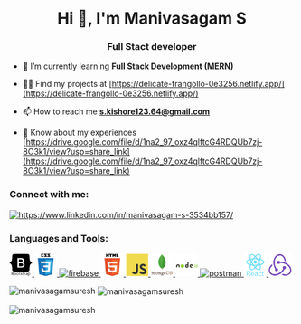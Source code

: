 <h1 align="center">Hi 👋, I'm Manivasagam S</h1>
<h3 align="center">Full Stact developer</h3>



- 🌱 I’m currently learning **Full Stack Development (MERN)**

- 👨‍💻 Find my projects at [https://delicate-frangollo-0e3256.netlify.app/](https://delicate-frangollo-0e3256.netlify.app/)

- 📫 How to reach me **s.kishore123.64@gmail.com**

- 📄 Know about my experiences [https://drive.google.com/file/d/1na2_97_oxz4qlftcG4RDQUb7zj-8O3k1/view?usp=share_link](https://drive.google.com/file/d/1na2_97_oxz4qlftcG4RDQUb7zj-8O3k1/view?usp=share_link)

<h3 align="left">Connect with me:</h3>
<p align="left">
<a href="https://linkedin.com/in/https://www.linkedin.com/in/manivasagam-s-3534bb157/" target="blank"><img align="center" src="https://raw.githubusercontent.com/rahuldkjain/github-profile-readme-generator/master/src/images/icons/Social/linked-in-alt.svg" alt="https://www.linkedin.com/in/manivasagam-s-3534bb157/" height="30" width="40" /></a>
</p>

<h3 align="left">Languages and Tools:</h3>
<p align="left"> <a href="https://getbootstrap.com" target="_blank" rel="noreferrer"> <img src="https://raw.githubusercontent.com/devicons/devicon/master/icons/bootstrap/bootstrap-plain-wordmark.svg" alt="bootstrap" width="40" height="40"/> </a> <a href="https://www.w3schools.com/css/" target="_blank" rel="noreferrer"> <img src="https://raw.githubusercontent.com/devicons/devicon/master/icons/css3/css3-original-wordmark.svg" alt="css3" width="40" height="40"/> </a> <a href="https://firebase.google.com/" target="_blank" rel="noreferrer"> <img src="https://www.vectorlogo.zone/logos/firebase/firebase-icon.svg" alt="firebase" width="40" height="40"/> </a> <a href="https://www.w3.org/html/" target="_blank" rel="noreferrer"> <img src="https://raw.githubusercontent.com/devicons/devicon/master/icons/html5/html5-original-wordmark.svg" alt="html5" width="40" height="40"/> </a> <a href="https://developer.mozilla.org/en-US/docs/Web/JavaScript" target="_blank" rel="noreferrer"> <img src="https://raw.githubusercontent.com/devicons/devicon/master/icons/javascript/javascript-original.svg" alt="javascript" width="40" height="40"/> </a> <a href="https://www.mongodb.com/" target="_blank" rel="noreferrer"> <img src="https://raw.githubusercontent.com/devicons/devicon/master/icons/mongodb/mongodb-original-wordmark.svg" alt="mongodb" width="40" height="40"/> </a> <a href="https://nodejs.org" target="_blank" rel="noreferrer"> <img src="https://raw.githubusercontent.com/devicons/devicon/master/icons/nodejs/nodejs-original-wordmark.svg" alt="nodejs" width="40" height="40"/> </a> <a href="https://postman.com" target="_blank" rel="noreferrer"> <img src="https://www.vectorlogo.zone/logos/getpostman/getpostman-icon.svg" alt="postman" width="40" height="40"/> </a> <a href="https://reactjs.org/" target="_blank" rel="noreferrer"> <img src="https://raw.githubusercontent.com/devicons/devicon/master/icons/react/react-original-wordmark.svg" alt="react" width="40" height="40"/> </a> <a href="https://redux.js.org" target="_blank" rel="noreferrer"> <img src="https://raw.githubusercontent.com/devicons/devicon/master/icons/redux/redux-original.svg" alt="redux" width="40" height="40"/> </a> </p>

<p><img align="left" src="https://github-readme-stats.vercel.app/api/top-langs?username=manivasagamsuresh&show_icons=true&locale=en&layout=compact" alt="manivasagamsuresh" /></p>

<p>&nbsp;<img align="center" src="https://github-readme-stats.vercel.app/api?username=manivasagamsuresh&show_icons=true&locale=en" alt="manivasagamsuresh" /></p>

<p><img align="center" src="https://github-readme-streak-stats.herokuapp.com/?user=manivasagamsuresh&" alt="manivasagamsuresh" /></p>
